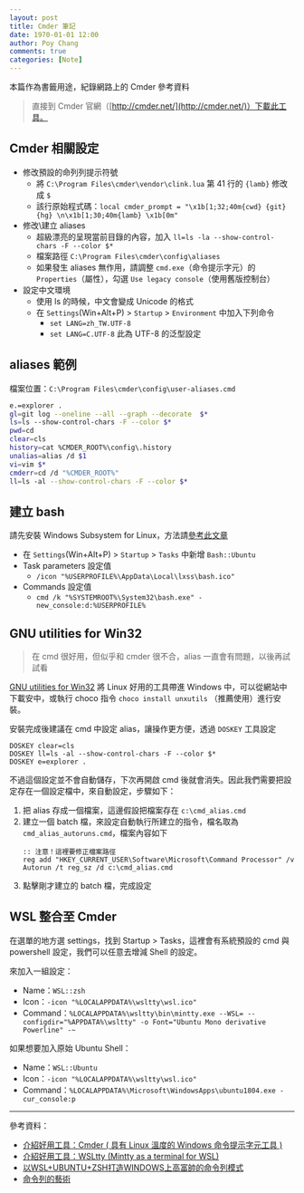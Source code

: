 ```yaml
---
layout: post
title: Cmder 筆記
date: 1970-01-01 12:00
author: Poy Chang
comments: true
categories: [Note]
---
```


本篇作為書籤用途，紀錄網路上的 Cmder 參考資料

>直接到 Cmder 官網（[http://cmder.net/](http://cmder.net/)）下載此工具。

## Cmder 相關設定

* 修改預設的命列列提示符號
    * 將 `C:\Program Files\cmder\vendor\clink.lua` 第 41 行的 `{lamb}` 修改成 `$`
    * 該行原始程式碼：`local cmder_prompt = "\x1b[1;32;40m{cwd} {git}{hg} \n\x1b[1;30;40m{lamb} \x1b[0m"`
* 修改\建立 aliases
    * 超級漂亮的呈現當前目錄的內容，加入 `ll=ls -la --show-control-chars -F --color $*`
    * 檔案路徑 `C:\Program Files\cmder\config\aliases`
    * 如果發生 aliases 無作用，請調整 `cmd.exe`（命令提示字元）的 `Properties`（屬性），勾選 `Use legacy console`（使用舊版控制台）
* 設定中文環境
    * 使用 ls 的時候，中文會變成 Unicode 的格式
    * 在 `Settings`(Win+Alt+P) > `Startup` > `Environment` 中加入下列命令
        * `set LANG=zh_TW.UTF-8`
        * `set LANG=C.UTF-8` 此為 UTF-8 的泛型設定

## aliases 範例

檔案位置：`C:\Program Files\cmder\config\user-aliases.cmd`

```bash
e.=explorer .
gl=git log --oneline --all --graph --decorate  $*
ls=ls --show-control-chars -F --color $*
pwd=cd
clear=cls
history=cat %CMDER_ROOT%\config\.history
unalias=alias /d $1
vi=vim $*
cmderr=cd /d "%CMDER_ROOT%"
ll=ls -al --show-control-chars -F --color $*
```

## 建立 bash

請先安裝 Windows Subsystem for Linux，方法請[參考此文章](https://msdn.microsoft.com/zh-tw/commandline/wsl/install_guide)

* 在 `Settings`(Win+Alt+P) > `Startup` > `Tasks` 中新增 `Bash::Ubuntu`
* Task parameters 設定值
    * `/icon "%USERPROFILE%\AppData\Local\lxss\bash.ico"`
* Commands 設定值
    * `cmd /k "%SYSTEMROOT%\System32\bash.exe" -new_console:d:%USERPROFILE%`

## GNU utilities for Win32

>在 cmd 很好用，但似乎和 cmder 很不合，alias 一直會有問題，以後再試試看

[GNU utilities for Win32](http://unxutils.sourceforge.net/) 將 Linux 好用的工具帶進 Windows 中，可以從網站中下載安中，或執行 choco 指令 `choco install unxutils` （推薦使用）進行安裝。

安裝完成後建議在 cmd 中設定 alias，讓操作更方便，透過 `DOSKEY` 工具設定

```batch
DOSKEY clear=cls
DOSKEY ll=ls -al --show-control-chars -F --color $*
DOSKEY e=explorer .
```

不過這個設定並不會自動儲存，下次再開啟 cmd 後就會消失。因此我們需要把設定存在一個設定檔中，來自動設定，步驟如下：

1. 把 alias 存成一個檔案，這邊假設把檔案存在 `c:\cmd_alias.cmd`
2. 建立一個 batch 檔，來設定自動執行所建立的指令，檔名取為 `cmd_alias_autoruns.cmd`，檔案內容如下 
    ```batch
    :: 注意！這裡要修正檔案路徑
    reg add "HKEY_CURRENT_USER\Software\Microsoft\Command Processor" /v Autorun /t reg_sz /d c:\cmd_alias.cmd
    ```
3. 點擊剛才建立的 batch 檔，完成設定

## WSL 整合至 Cmder

在選單的地方選 settings，找到 Startup > Tasks，這裡會有系統預設的 cmd 與 powershell 設定，我們可以任意去增減 Shell 的設定。

來加入一組設定：

- Name：`WSL::zsh`
- Icon：`-icon "%LOCALAPPDATA%\wsltty\wsl.ico"`
- Command：`%LOCALAPPDATA%\wsltty\bin\mintty.exe --WSL= --configdir="%APPDATA%\wsltty" -o Font="Ubuntu Mono derivative Powerline" -~`

如果想要加入原始 Ubuntu Shell：

- Name：`WSL::Ubuntu`
- Icon：`-icon "%LOCALAPPDATA%\wsltty\wsl.ico"`
- Command：`%LOCALAPPDATA%\Microsoft\WindowsApps\ubuntu1804.exe -cur_console:p`

---

參考資料：

- [介紹好用工具：Cmder ( 具有 Linux 溫度的 Windows 命令提示字元工具 )](https://blog.miniasp.com/post/2015/09/27/Useful-tool-Cmder)
- [介紹好用工具：WSLtty (Mintty as a terminal for WSL)](https://blog.miniasp.com/post/2019/02/09/Useful-tool-WSLtty-Mintty-as-a-terminal-for-WSL)
- [以WSL+UBUNTU+ZSH打造WINDOWS上高富帥的命令列模式](https://blog.kkbruce.net/2019/03/wsl-ubuntu-zsh-windows-command-line.html#.XO3Q6j7iuUk)
- [命令列的藝術](https://github.com/jlevy/the-art-of-command-line/blob/master/README-zh-Hant.md)
